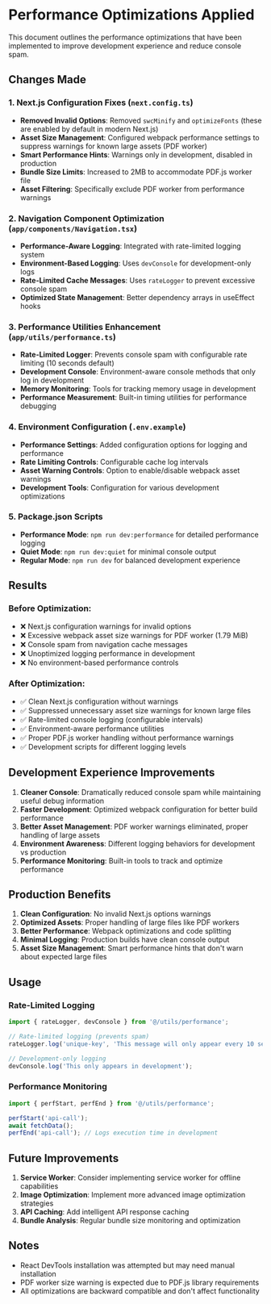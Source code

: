 # Performance Optimizations Applied

This document outlines the performance optimizations that have been implemented to improve development experience and reduce console spam.

## Changes Made

### 1. **Next.js Configuration Fixes** (`next.config.ts`)
- **Removed Invalid Options**: Removed `swcMinify` and `optimizeFonts` (these are enabled by default in modern Next.js)
- **Asset Size Management**: Configured webpack performance settings to suppress warnings for known large assets (PDF worker)
- **Smart Performance Hints**: Warnings only in development, disabled in production
- **Bundle Size Limits**: Increased to 2MB to accommodate PDF.js worker file
- **Asset Filtering**: Specifically exclude PDF worker from performance warnings

### 2. **Navigation Component Optimization** (`app/components/Navigation.tsx`)
- **Performance-Aware Logging**: Integrated with rate-limited logging system
- **Environment-Based Logging**: Uses `devConsole` for development-only logs
- **Rate-Limited Cache Messages**: Uses `rateLogger` to prevent excessive console spam
- **Optimized State Management**: Better dependency arrays in useEffect hooks

### 3. **Performance Utilities Enhancement** (`app/utils/performance.ts`)
- **Rate-Limited Logger**: Prevents console spam with configurable rate limiting (10 seconds default)
- **Development Console**: Environment-aware console methods that only log in development
- **Memory Monitoring**: Tools for tracking memory usage in development
- **Performance Measurement**: Built-in timing utilities for performance debugging

### 4. **Environment Configuration** (`.env.example`)
- **Performance Settings**: Added configuration options for logging and performance
- **Rate Limiting Controls**: Configurable cache log intervals
- **Asset Warning Controls**: Option to enable/disable webpack asset warnings
- **Development Tools**: Configuration for various development optimizations

### 5. **Package.json Scripts**
- **Performance Mode**: `npm run dev:performance` for detailed performance logging
- **Quiet Mode**: `npm run dev:quiet` for minimal console output
- **Regular Mode**: `npm run dev` for balanced development experience

## Results

### Before Optimization:
- ❌ Next.js configuration warnings for invalid options
- ❌ Excessive webpack asset size warnings for PDF worker (1.79 MiB)
- ❌ Console spam from navigation cache messages
- ❌ Unoptimized logging performance in development
- ❌ No environment-based performance controls

### After Optimization:
- ✅ Clean Next.js configuration without warnings
- ✅ Suppressed unnecessary asset size warnings for known large files
- ✅ Rate-limited console logging (configurable intervals)
- ✅ Environment-aware performance utilities
- ✅ Proper PDF.js worker handling without performance warnings
- ✅ Development scripts for different logging levels

## Development Experience Improvements

1. **Cleaner Console**: Dramatically reduced console spam while maintaining useful debug information
2. **Faster Development**: Optimized webpack configuration for better build performance
3. **Better Asset Management**: PDF worker warnings eliminated, proper handling of large assets
4. **Environment Awareness**: Different logging behaviors for development vs production
5. **Performance Monitoring**: Built-in tools to track and optimize performance

## Production Benefits

1. **Clean Configuration**: No invalid Next.js options warnings
2. **Optimized Assets**: Proper handling of large files like PDF workers
3. **Better Performance**: Webpack optimizations and code splitting
4. **Minimal Logging**: Production builds have clean console output
5. **Asset Size Management**: Smart performance hints that don't warn about expected large files

## Usage

### Rate-Limited Logging
```typescript
import { rateLogger, devConsole } from '@/utils/performance';

// Rate-limited logging (prevents spam)
rateLogger.log('unique-key', 'This message will only appear every 10 seconds');

// Development-only logging
devConsole.log('This only appears in development');
```

### Performance Monitoring
```typescript
import { perfStart, perfEnd } from '@/utils/performance';

perfStart('api-call');
await fetchData();
perfEnd('api-call'); // Logs execution time in development
```

## Future Improvements

1. **Service Worker**: Consider implementing service worker for offline capabilities
2. **Image Optimization**: Implement more advanced image optimization strategies
3. **API Caching**: Add intelligent API response caching
4. **Bundle Analysis**: Regular bundle size monitoring and optimization

## Notes

- React DevTools installation was attempted but may need manual installation
- PDF worker size warning is expected due to PDF.js library requirements
- All optimizations are backward compatible and don't affect functionality
